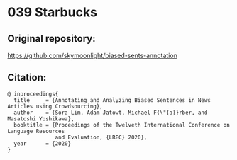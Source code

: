 # 039 Starbucks

## Original repository:
https://github.com/skymoonlight/biased-sents-annotation

## Citation:
```
@ inproceedings{
  title     = {Annotating and Analyzing Biased Sentences in News Articles using Crowdsourcing},
  author    = {Sora Lim, Adam Jatowt, Michael F{\"{a}}rber, and Masatoshi Yoshikawa},
  booktitle = {Proceedings of the Twelveth International Conference on Language Resources
               and Evaluation, {LREC} 2020},
  year      = {2020} 
}
```